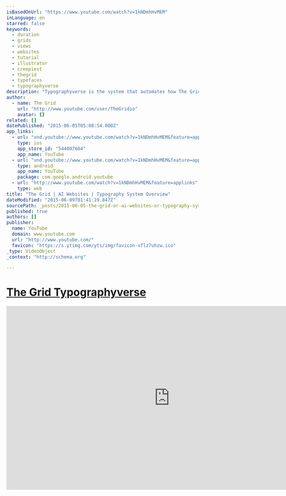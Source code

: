 ```yaml
---
isBasedOnUrl: "https://www.youtube.com/watch?v=1kNDmhHvMEM"
inLanguage: en
starred: false
keywords:
  - duration
  - grids
  - views
  - websites
  - tutorial
  - illustrator
  - creepiest
  - thegrid
  - typefaces
  - typographyverse
description: "Typographyverse is the system that automates how The Grid chooses fonts for your site. Rather than picking individual typefaces for your headers, sub-headers, and body text, you can use the type slider to choose the feeling you're going for, and let The Grid do the rest."
author:
  - name: The Grid
    url: "http://www.youtube.com/user/TheGridio"
    avatar: {}
related: []
datePublished: "2015-06-05T05:08:54.000Z"
app_links:
  - url: "vnd.youtube://www.youtube.com/watch?v=1kNDmhHvMEM&feature=applinks"
    type: ios
    app_store_id: "544007664"
    app_name: YouTube
  - url: "vnd.youtube://www.youtube.com/watch?v=1kNDmhHvMEM&feature=applinks"
    type: android
    app_name: YouTube
    package: com.google.android.youtube
  - url: "http://www.youtube.com/watch?v=1kNDmhHvMEM&feature=applinks"
    type: web
title: "The Grid | AI Websites | Typography System Overview"
dateModified: "2015-06-09T01:41:19.847Z"
sourcePath: _posts/2015-06-05-the-grid-or-ai-websites-or-typography-system-overview.md
published: true
authors: []
publisher:
  name: YouTube
  domain: www.youtube.com
  url: "http://www.youtube.com/"
  favicon: "https://s.ytimg.com/yts/img/favicon-vflz7uhzw.ico"
_type: VideoObject
_context: "http://schema.org"

---
```

# [The Grid Typographyverse][0]

<iframe src="https://cdn.embedly.com/widgets/media.html?src=https%3A%2F%2Fwww.youtube.com%2Fembed%2F1kNDmhHvMEM%3Ffeature%3Doembed&amp;url=https%3A%2F%2Fwww.youtube.com%2Fwatch%3Fv%3D1kNDmhHvMEM&amp;image=https%3A%2F%2Fi.ytimg.com%2Fvi%2F1kNDmhHvMEM%2Fhqdefault.jpg&amp;key=b7d04c9b404c499eba89ee7072e1c4f7&amp;type=text%2Fhtml&amp;schema=youtube" width="854" height="480" scrolling="no" frameborder="0" allowfullscreen="allowfullscreen" style=""></iframe>



[0]: https://www.youtube.com/watch?v=1kNDmhHvMEM